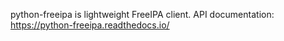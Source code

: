 python-freeipa is lightweight FreeIPA client.
API documentation: https://python-freeipa.readthedocs.io/
